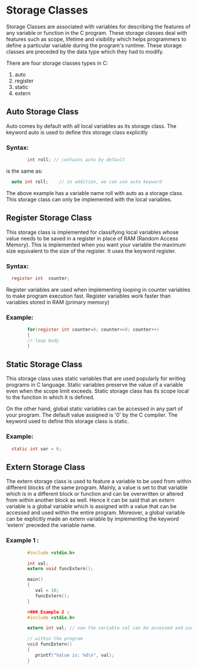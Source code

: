# Storage Classes

Storage Classes are associated with variables for describing the features of any variable or function in the C program. These storage classes deal with features such as scope, lifetime and visibility which helps programmers to define a particular variable during the program's runtime. These storage classes are preceded by the data type which they had to modify.

There are four storage classes types in C:

1. auto
2. register
3. static
4. extern

## Auto Storage Class

Auto comes by default with all local variables as its storage class. The keyword auto is used to define this storage class explicitly

### Syntax:

```c
        int roll; // contains auto by default
```

is the same as:

```c
  auto int roll;    // in addition, we can use auto keyword
```

The above example has a variable name roll with auto as a storage class. This storage class can only be implemented with the local variables.

## Register Storage Class

This storage class is implemented for classifying local variables whose value needs to be saved in a register in place of RAM \(Random Access Memory\). This is implemented when you want your variable the maximum size equivalent to the size of the register. It uses the keyword register.

### Syntax:

```c
  register int  counter;
```

Register variables are used when implementing looping in counter variables to make program execution fast. Register variables work faster than variables stored in RAM \(primary memory\)

### Example:

```c
        for(register int counter=0; counter<=9; counter++)
        {
        // loop body
        }
```

## Static Storage Class

This storage class uses static variables that are used popularly for writing programs in C language. Static variables preserve the value of a variable even when the scope limit exceeds. Static storage class has its scope local to the function in which it is defined.

On the other hand, global static variables can be accessed in any part of your program. The default value assigned is '0' by the C compiler. The keyword used to define this storage class is static.

### Example:

```c
  static int var = 6;
```

## Extern Storage Class

The extern storage class is used to feature a variable to be used from within different blocks of the same program. Mainly, a value is set to that variable which is in a different block or function and can be overwritten or altered from within another block as well. Hence it can be said that an extern variable is a global variable which is assigned with a value that can be accessed and used within the entire program. Moreover, a global variable can be explicitly made an extern variable by implementing the keyword 'extern' preceded the variable name.

### Example 1 :

```c
        #include <stdio.h>

        int val;
        extern void funcExtern();

        main() 
        {
           val = 10;
           funcExtern();
        }

        #### Example 2 :
        #include <stdio.h>

        extern int val; // now the variable val can be accessed and used from anywhere

        // within the program
        void funcExtern() 
        {
           printf("Value is: %d\n", val);
        }
```

